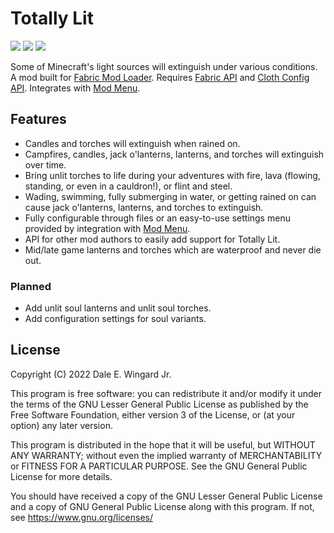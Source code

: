 # Totally Lit

![](https://img.shields.io/github/license/realguyman/totally_lit) ![](https://github.com/realguyman/totally_lit/workflows/build/badge.svg) ![](https://cf.way2muchnoise.eu/full_totally-lit_downloads.svg)

Some of Minecraft's light sources will extinguish under various conditions. A mod built for [Fabric Mod Loader](https://fabricmc.net/use/installer/). Requires [Fabric API](https://modrinth.com/mod/fabric-api) and [Cloth Config API](https://modrinth.com/mod/cloth-config). Integrates with [Mod Menu](https://modrinth.com/mod/modmenu).

## Features

- Candles and torches will extinguish when rained on.
- Campfires, candles, jack o'lanterns, lanterns, and torches will extinguish over time.
- Bring unlit torches to life during your adventures with fire, lava (flowing, standing, or even in a cauldron!), or flint and steel.
- Wading, swimming, fully submerging in water, or getting rained on can cause jack o'lanterns, lanterns, and torches to extinguish.
- Fully configurable through files or an easy-to-use settings menu provided by integration with [Mod Menu](https://modrinth.com/mod/modmenu).
- API for other mod authors to easily add support for Totally Lit.
- Mid/late game lanterns and torches which are waterproof and never die out.

### Planned

- Add unlit soul lanterns and unlit soul torches.
- Add configuration settings for soul variants.

## License

Copyright (C) 2022 Dale E. Wingard Jr.

This program is free software: you can redistribute it and/or modify
it under the terms of the GNU Lesser General Public License as published by
the Free Software Foundation, either version 3 of the License, or
(at your option) any later version.

This program is distributed in the hope that it will be useful,
but WITHOUT ANY WARRANTY; without even the implied warranty of
MERCHANTABILITY or FITNESS FOR A PARTICULAR PURPOSE.  See the
GNU General Public License for more details.

You should have received a copy of the GNU Lesser General Public License
and a copy of GNU General Public License along with this program.  If not, see
<https://www.gnu.org/licenses/>
